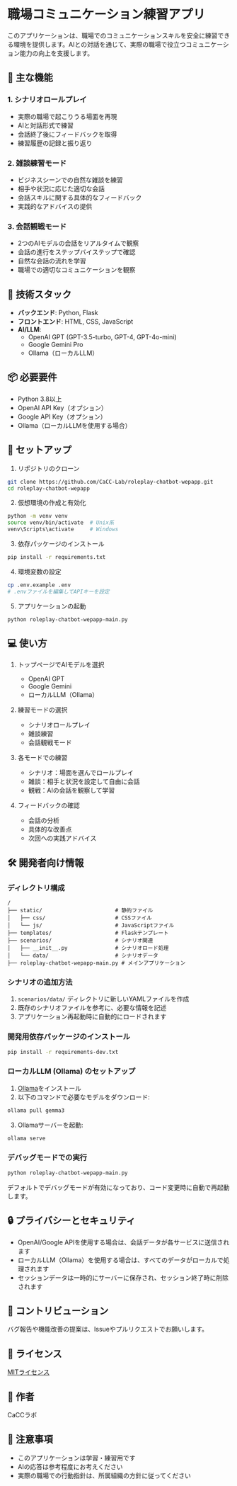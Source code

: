 # 職場コミュニケーション練習アプリ

このアプリケーションは、職場でのコミュニケーションスキルを安全に練習できる環境を提供します。AIとの対話を通じて、実際の職場で役立つコミュニケーション能力の向上を支援します。

## 🌟 主な機能

### 1. シナリオロールプレイ
- 実際の職場で起こりうる場面を再現
- AIと対話形式で練習
- 会話終了後にフィードバックを取得
- 練習履歴の記録と振り返り

### 2. 雑談練習モード
- ビジネスシーンでの自然な雑談を練習
- 相手や状況に応じた適切な会話
- 会話スキルに関する具体的なフィードバック
- 実践的なアドバイスの提供

### 3. 会話観戦モード
- 2つのAIモデルの会話をリアルタイムで観察
- 会話の進行をステップバイステップで確認
- 自然な会話の流れを学習
- 職場での適切なコミュニケーションを観察

## 🔧 技術スタック

- **バックエンド**: Python, Flask
- **フロントエンド**: HTML, CSS, JavaScript
- **AI/LLM**:
  - OpenAI GPT (GPT-3.5-turbo, GPT-4, GPT-4o-mini)
  - Google Gemini Pro
  - Ollama（ローカルLLM）

## 📦 必要要件

- Python 3.8以上
- OpenAI API Key（オプション）
- Google API Key（オプション）
- Ollama（ローカルLLMを使用する場合）

## 🚀 セットアップ

1. リポジトリのクローン
```bash
git clone https://github.com/CaCC-Lab/roleplay-chatbot-wepapp.git
cd roleplay-chatbot-wepapp
```

2. 仮想環境の作成と有効化
```bash
python -m venv venv
source venv/bin/activate  # Unix系
venv\Scripts\activate     # Windows
```

3. 依存パッケージのインストール
```bash
pip install -r requirements.txt
```

4. 環境変数の設定
```bash
cp .env.example .env
# .envファイルを編集してAPIキーを設定
```

5. アプリケーションの起動
```bash
python roleplay-chatbot-wepapp-main.py
```

## 💻 使い方

1. トップページでAIモデルを選択
   - OpenAI GPT
   - Google Gemini
   - ローカルLLM（Ollama）

2. 練習モードの選択
   - シナリオロールプレイ
   - 雑談練習
   - 会話観戦モード

3. 各モードでの練習
   - シナリオ：場面を選んでロールプレイ
   - 雑談：相手と状況を設定して自由に会話
   - 観戦：AIの会話を観察して学習

4. フィードバックの確認
   - 会話の分析
   - 具体的な改善点
   - 次回への実践アドバイス

## 🛠 開発者向け情報

### ディレクトリ構成
```
/
├── static/                       # 静的ファイル
│   ├── css/                      # CSSファイル
│   └── js/                       # JavaScriptファイル
├── templates/                    # Flaskテンプレート
├── scenarios/                    # シナリオ関連
│   ├── __init__.py               # シナリオロード処理
│   └── data/                     # シナリオデータ
├── roleplay-chatbot-wepapp-main.py # メインアプリケーション
```

### シナリオの追加方法
1. `scenarios/data/` ディレクトリに新しいYAMLファイルを作成
2. 既存のシナリオファイルを参考に、必要な情報を記述
3. アプリケーション再起動時に自動的にロードされます

### 開発用依存パッケージのインストール
```bash
pip install -r requirements-dev.txt
```

### ローカルLLM (Ollama) のセットアップ
1. [Ollama](https://ollama.ai/)をインストール
2. 以下のコマンドで必要なモデルをダウンロード:
```bash
ollama pull gemma3
```
3. Ollamaサーバーを起動:
```bash
ollama serve
```

### デバッグモードでの実行
```bash
python roleplay-chatbot-wepapp-main.py
```
デフォルトでデバッグモードが有効になっており、コード変更時に自動で再起動します。

## 🔒 プライバシーとセキュリティ

- OpenAI/Google APIを使用する場合は、会話データが各サービスに送信されます
- ローカルLLM（Ollama）を使用する場合は、すべてのデータがローカルで処理されます
- セッションデータは一時的にサーバーに保存され、セッション終了時に削除されます

## 🤝 コントリビューション

バグ報告や機能改善の提案は、Issueやプルリクエストでお願いします。

## 📄 ライセンス

[MITライセンス](LICENSE)

## 👥 作者

CaCCラボ

## 📝 注意事項

- このアプリケーションは学習・練習用です
- AIの応答は参考程度にお考えください
- 実際の職場での行動指針は、所属組織の方針に従ってください

